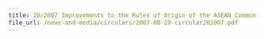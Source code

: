 ```yaml
---
title: 20/2007 Improvements to the Rules of Origin of the ASEAN Common Effective Preferential Tariff (CEPT) Scheme for the ASEAN Free Trade Area (AFTA)
file_url: /news-and-media/circulars/2007-08-28-circular202007.pdf
---
```

